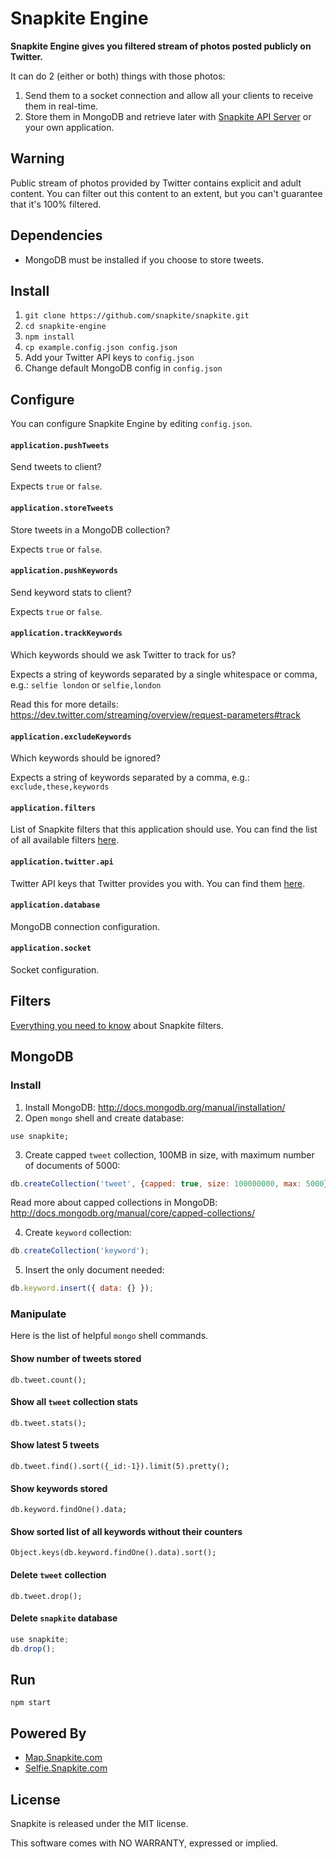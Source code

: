 # Snapkite Engine

**Snapkite Engine gives you filtered stream of photos posted publicly on Twitter.**

It can do 2 (either or both) things with those photos:

1. Send them to a socket connection and allow all your clients to receive them in real-time.
2. Store them in MongoDB and retrieve later with [Snapkite API Server](https://github.com/snapkite/snapkite-api-server.git) or your own application.

## Warning

Public stream of photos provided by Twitter contains explicit and adult content. You can filter out this content to an extent, but you can't guarantee that it's 100% filtered.

## Dependencies

* MongoDB must be installed if you choose to store tweets.

## Install

1. `git clone https://github.com/snapkite/snapkite.git`
2. `cd snapkite-engine`
3. `npm install`
4. `cp example.config.json config.json`
5. Add your Twitter API keys to `config.json`
6. Change default MongoDB config in `config.json`

## Configure

You can configure Snapkite Engine by editing `config.json`.

#### `application.pushTweets`

Send tweets to client?

Expects `true` or `false`.

#### `application.storeTweets`

Store tweets in a MongoDB collection?

Expects `true` or `false`.

#### `application.pushKeywords`

Send keyword stats to client?

Expects `true` or `false`.

#### `application.trackKeywords`

Which keywords should we ask Twitter to track for us?

Expects a string of keywords separated by a single whitespace or comma, e.g.: `selfie london` or `selfie,london`

Read this for more details: https://dev.twitter.com/streaming/overview/request-parameters#track

#### `application.excludeKeywords`

Which keywords should be ignored?

Expects a string of keywords separated by a comma, e.g.: `exclude,these,keywords`

#### `application.filters`

List of Snapkite filters that this application should use. You can find the list of all available filters [here](https://github.com/snapkite/snapkite-engine/tree/master/filters/README.md).

#### `application.twitter.api`

Twitter API keys that Twitter provides you with. You can find them [here](https://apps.twitter.com/).

#### `application.database`

MongoDB connection configuration.

#### `application.socket`

Socket configuration.

## Filters

[Everything you need to know](https://github.com/snapkite/snapkite-engine/tree/master/filters/README.md) about Snapkite filters.

## MongoDB

### Install

1. Install MongoDB: http://docs.mongodb.org/manual/installation/
2. Open `mongo` shell and create database:

  ```
  use snapkite;
  ```
3. Create capped `tweet` collection, 100MB in size, with maximum number of documents of 5000:
  ```javascript
  db.createCollection('tweet', {capped: true, size: 100000000, max: 5000});
  ```

  Read more about capped collections in MongoDB: http://docs.mongodb.org/manual/core/capped-collections/

4. Create `keyword` collection:
  ```javascript
  db.createCollection('keyword');
  ```

5. Insert the only document needed:
  ```javascript
  db.keyword.insert({ data: {} });
  ```

### Manipulate

Here is the list of helpful `mongo` shell commands.

#### Show number of tweets stored

`db.tweet.count();`

#### Show all `tweet` collection stats

`db.tweet.stats();`

#### Show latest 5 tweets

`db.tweet.find().sort({_id:-1}).limit(5).pretty();`

#### Show keywords stored

`db.keyword.findOne().data;`

#### Show sorted list of all keywords without their counters

`Object.keys(db.keyword.findOne().data).sort();`

#### Delete `tweet` collection

`db.tweet.drop();`

#### Delete `snapkite` database

```javascript
use snapkite;
db.drop();
```

## Run

`npm start`

## Powered By

* [Map.Snapkite.com](http://map.snapkite.com)
* [Selfie.Snapkite.com](http://selfie.snapkite.com)

## License

Snapkite is released under the MIT license.

This software comes with NO WARRANTY, expressed or implied.
